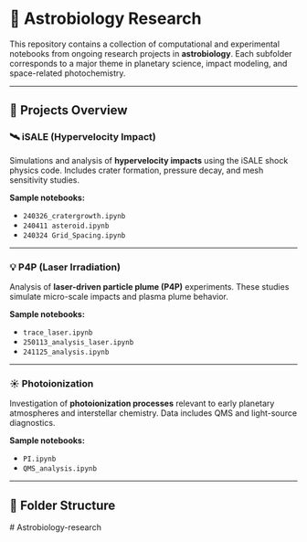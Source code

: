# 🌌 Astrobiology Research

This repository contains a collection of computational and experimental notebooks from ongoing research projects in **astrobiology**. Each subfolder corresponds to a major theme in planetary science, impact modeling, and space-related photochemistry.

---

## 🔬 Projects Overview

### 🛰 iSALE (Hypervelocity Impact)

Simulations and analysis of **hypervelocity impacts** using the iSALE shock physics code. Includes crater formation, pressure decay, and mesh sensitivity studies.

**Sample notebooks:**
- `240326_cratergrowth.ipynb`
- `240411 asteroid.ipynb`
- `240324 Grid_Spacing.ipynb`

---

### 💡 P4P (Laser Irradiation)

Analysis of **laser-driven particle plume (P4P)** experiments. These studies simulate micro-scale impacts and plasma plume behavior.

**Sample notebooks:**
- `trace_laser.ipynb`
- `250113_analysis_laser.ipynb`
- `241125_analysis.ipynb`

---

### ☀️ Photoionization

Investigation of **photoionization processes** relevant to early planetary atmospheres and interstellar chemistry. Data includes QMS and light-source diagnostics.

**Sample notebooks:**
- `PI.ipynb`
- `QMS_analysis.ipynb`

---

## 📁 Folder Structure

#   A s t r o b i o l o g y - r e s e a r c h 
 
 
